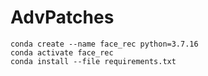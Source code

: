 # AdvPatches

```
conda create --name face_rec python=3.7.16
conda activate face_rec
conda install --file requirements.txt
```